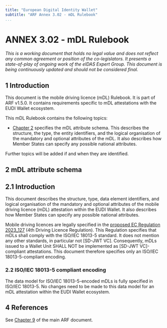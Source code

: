```yaml
---
title: "European Digital Identity Wallet"
subtitle: "ARF Annex 3.02 - mDL Rulebook"
...
```


# ANNEX 3.02 - mDL Rulebook

*This is a working document that holds no legal value and does not
reflect any common agreement or position of the co-legislators. It
presents a state-of-play of ongoing work of the eIDAS Expert Group. This
document is being continuously updated and should not be considered
final.*

## 1 Introduction

This document is the mobile driving licence (mDL) Rulebook. It is part of ARF
v1.5.0. It contains requirements specific to mDL attestations with the EUDI
Wallet ecosystem.

This mDL Rulebook contains the following topics:

- [Chapter 2](#2-mdl-attribute-schema) specifies the mDL attribute schema. This
describes the structure, the type, the entity identifiers, and the logical
organisation of the mandatory and optional attributes of the mDL. It also
describes how Member States can specify any possible national attributes.

Further topics will be added if and when they are identified.

## 2 mDL attribute schema

## 2.1 Introduction

This document describes the structure, type, data element identifiers,
and logical organisation of the mandatory and optional attributes of the
mobile driving licence (mDL) attestation within the EUDI Wallet. It also
describes how Member States can specify any possible national
attributes.

Mobile driving licences are legally specified in the [proposed EC Regulation 2023_127](https://eur-lex.europa.eu/legal-content/EN/TXT/?uri=celex%3A52023PC0127)
(4th Driving Licence Regulation). This Regulation specifies that mDLs shall
comply with the ISO/IEC 18013-5 standard. It does not mention any other
standards, in particular not [SD-JWT VC]. Consequently, mDLs issued to a Wallet
Unit SHALL NOT be implemented as [SD-JWT VC]-compliant attestations. This
document therefore specifies only an ISO/IEC 18013-5-compliant encoding.

### 2.2 ISO/IEC 18013-5 compliant encoding

The data model for ISO/IEC 18013-5-encoded mDLs is fully specified in
ISO/IEC 18013-5. No changes need to be made to this data model for an
mDL attestation within the EUDI Wallet ecosystem.

## 4 References

See [Chapter 9](../../architecture-and-reference-framework-main.md#9-references)
of the main ARF document.
